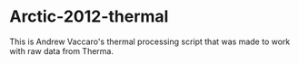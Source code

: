 Arctic-2012-thermal
===================
This is Andrew Vaccaro's thermal processing script that was made to work with raw data from Therma.
